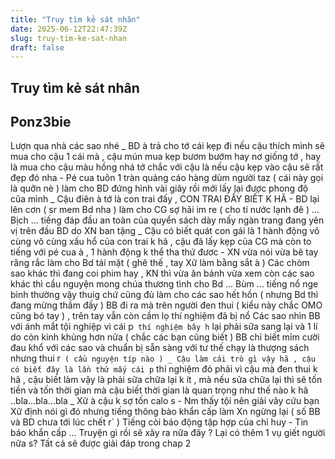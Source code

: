 ```yaml
---
title: "Truy tìm kẻ sát nhân"
date: 2025-06-12T22:47:39Z
slug: truy-tim-ke-sat-nhan
draft: false
---
```


## Truy tìm kẻ sát nhân

## Ponz3bie

Lượn qua nhà các sao nhé 
_ BD à trả cho tớ cái kẹp đi nếu cậu thích mình sẽ mua cho cậu 1 cái mà , cậu mún mua kẹp bươm bướm hay nơ giống tớ , hay là mua cho cậu màu hồng nhá tớ chắc với cậu là nếu cậu kẹp vào cậu sẽ rất đẹp đó nha  - Pé cua tuôn 1 tràn quảng cáo hàng dùm người taz ( cái này gọi là quỡn nè ) làm cho BD đứng hình vài giây rồi mới lấy lại được phong độ cũa mình 
_ Cậu điên à tớ là con trai đấy , CON TRAI ĐẤY BIẾT K HÃ - BD lại lên cơn ( sr mem Bd nha ) làm cho CG sợ hãi im re ( cho tí nước lạnh đê ) 
... Bịch ... tiếng đáp đầu an toàn của quyển sách dày mấy ngàn trang đang yên vị trên đầu BD do XN ban tặng 
_ Cậu có biết quát con gái là 1 hành động vô cùng vô cùng xấu hổ của con trai k hã , cậu đã lấy kẹp của CG mà còn to tiếng với pé cua à , 1 hành động k thể tha thứ đươc - XN vừa nói vừa bẽ tay răng rắc làm cho Bd tái mặt ( ghê thế , tay Xữ làm bằng sắt à )
Các chòm sao khác thì đang coi phim hay , KN thì vừa ăn bánh vừa xem còn các sao khác thì cầu nguyện mong chúa thương tình cho Bd 
... Bùm ... tiếng nổ nge bình thường vậy thuig chứ cũng đủ làm cho các sao hết hồn ( nhưng Bd thì đang mừng thầm đấy )
BB đi ra mà trên người đen thui ( kiểu này chắc OMO cũng bó tay ) , trên tay vẫn còn cầm lọ thí nghiệm đã bị nổ
Các sao nhìn BB với ánh mắt tội nghiệp vì cái p` thí nghiệm bây h` lại phải sữa sang lại và 1 lí do còn kinh khủng hơn nửa ( chắc các bạn cũng biết )
BB chỉ biết mỉm cười đau khổ với các sao và chuẩn bị sẵn sàng với tư thế chạy là thượng sách nhưng thui r` ( cầu nguyện típ nào )
_ Cậu làm cái trò gì vậy hã , cậu có biết đây là lần thứ mấy cái p` thí nghiệm đó phải vì cậu mà đen thui k hã , cậu biết làm vậy là phải sữa chữa lại k ít , mà nếu sửa chữa lại thì sẽ tốn tiền và  tốn thời gian mà cậu biết thời gian là quan trọng như thế nào k hã ..bla...bla...bla
_ Xữ à cậu k sợ tốn calo s - Nm thấy tội nên giải vây cứu bạn 
Xữ định nói gì đó nhưng tiếng thông bào khẩn cấp làm Xn ngừng lại ( số BB và BD chưa tới lúc chết r` )
Tiếng còi báo động tập hợp của chỉ huy - Tin báo khẩn cấp 
...
Truyện gì rồi sẽ xãy ra nữa đây ? 
Lại có thêm 1 vụ giết người nữa s?
Tất cả sẽ được giải đáp trong chap 2